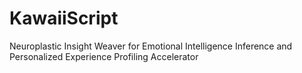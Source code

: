 # KawaiiScript
Neuroplastic Insight Weaver for Emotional Intelligence Inference and Personalized Experience Profiling Accelerator
